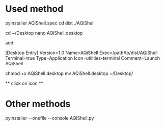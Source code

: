 
# Used method

pyinstaller AQiShell.spec
cd dist
./AQiShell

cd ~/Desktop
nano AQiShell.desktop

add:

[Desktop Entry]
Version=1.0
Name=AQiShell
Exec=/path/to/dist/AQiShell
Terminal=true
Type=Application
Icon=utilities-terminal
Comment=Launch AQiShell

chmod +x AQiShell.desktop
mv AQiShell.desktop ~/Desktop/

** click on icon **


# Other methods
pyinstaller --onefile --console AQiShell.py



